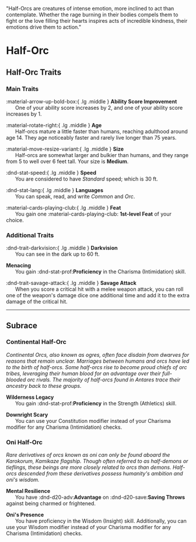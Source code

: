 <p style="text-align: center;">

"Half-Orcs are creatures of intense emotion, more inclined to act than contemplate. Whether the rage burning in their bodies compels them to fight or the love filling their hearts inspires acts of incredible kindness, their emotions drive them to action."

</p>

# Half-Orc

## Half-Orc Traits

### Main Traits

:material-arrow-up-bold-box:{ .lg .middle } **Ability Score Improvement**  
&ensp;&ensp;&ensp; One of your ability score increases by 2, and one of your ability score increases by 1.

:material-rotate-right:{ .lg .middle } **Age**  
&ensp;&ensp;&ensp; Half-orcs mature a little faster than humans, reaching adulthood around age 14. They age noticeably faster and rarely live longer than 75 years.

:material-move-resize-variant:{ .lg .middle } **Size**  
&ensp;&ensp;&ensp; Half-orcs are somewhat larger and bulkier than humans, and they range from 5 to well over 6 feet tall. Your size is **Medium**.

:dnd-stat-speed:{ .lg .middle } **Speed**  
&ensp;&ensp;&ensp; You are considered to have *Standard* speed; which is 30 ft.

:dnd-stat-lang:{ .lg .middle } **Languages**  
&ensp;&ensp;&ensp; You can speak, read, and write *Common* and *Orc*.

:material-cards-playing-club:{ .lg .middle } **Feat**  
&ensp;&ensp;&ensp; You gain one :material-cards-playing-club: **1st-level Feat** of your choice.

### Additional Traits

:dnd-trait-darkvision:{ .lg .middle } **Darkvision**  
&ensp;&ensp;&ensp; You can see in the dark up to 60 ft.

**Menacing**  
&ensp;&ensp;&ensp; You gain :dnd-stat-prof:**Proficiency** in the Charisma (Intimidation) skill.

:dnd-trait-savage-attack:{ .lg .middle } **Savage Attack**  
&ensp;&ensp;&ensp; When you score a critical hit with a melee weapon attack, you can roll one of the weapon's damage dice one additional time and add it to the extra damage of the critical hit.

---

## Subrace

### Continental Half-Orc

*Continental Orcs, also known as ogres, often face disdain from dwarves for reasons that remain unclear. Marriages between humans and orcs have led to the birth of half-orcs. Some half-orcs rise to become proud chiefs of orc tribes, leveraging their human blood for an advantage over their full-blooded orc rivals. The majority of half-orcs found in Antares trace their ancestry back to these groups.*

**Wilderness Legacy**  
&ensp;&ensp;&ensp; You gain :dnd-stat-prof:**Proficiency** in the Strength (Athletics) skill.

**Downright Scary**  
&ensp;&ensp;&ensp; You can use your Constitution modifier instead of your Charisma modifier for any Charisma (Intimidation) checks.

### Oni Half-Orc

*Rare derivatives of orcs known as oni can only be found aboard the Karokorum, Kamikaze flagship. Though often referred to as half-demons or tieflings, these beings are more closely related to orcs than demons. Half-orcs descended from these derivatives possess humanity's ambition and oni's wisdom.*

**Mental Resilience**  
&ensp;&ensp;&ensp; You have :dnd-d20-adv:**Advantage** on :dnd-d20-save:**Saving Throws** against being charmed or frightened.

**Oni's Presence**  
&ensp;&ensp;&ensp; You have proficiency in the Wisdom (Insight) skill. Additionally, you can use your Wisdom modifier instead of your Charisma modifier for any Charisma (Intimidation) checks.
